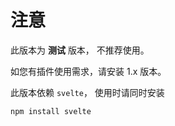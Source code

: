 # 注意


此版本为 **测试** 版本， 不推荐使用。

如您有插件使用需求，请安装 1.x 版本。

此版本依赖 `svelte`， 使用时请同时安装 
```bash
npm install svelte 
```
